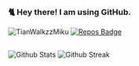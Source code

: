 ### 🐈 Hey there! I am using GitHub.

<a> <img src="https://komarev.com/ghpvc/?username=TianWalkzzMiku&style=flat-square" alt="TianWalkzzMiku" /> </a>
[![Repos Badge](https://badges.pufler.dev/repos/TianWalkzzMiku)](https://badges.pufler.dev)

##

![Github Stats](https://github-readme-stats.vercel.app/api?username=TianWalkzzMiku&show_icons=true&count_private=true&hide_border=false&layout=compact&&theme=dark)
![Github Streak](https://github-readme-streak-stats.herokuapp.com/?user=WhysDev&show_icons=true&count_private=true&hide_border=false&layout=compact&&theme=dark)
